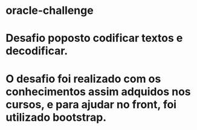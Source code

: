 # oracle-challenge
# Desafio poposto codificar textos e decodificar.
# O desafio foi realizado com os conhecimentos assim adquidos nos cursos, e para ajudar no front, foi utilizado bootstrap.
